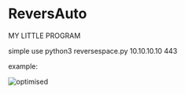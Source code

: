 # ReversAuto


MY LITTLE PROGRAM

simple use python3 reversespace.py 10.10.10.10 443

example:

![optimised](https://user-images.githubusercontent.com/76851155/163502455-302c7c62-d767-44f3-a8be-b5e549973cf4.gif)
